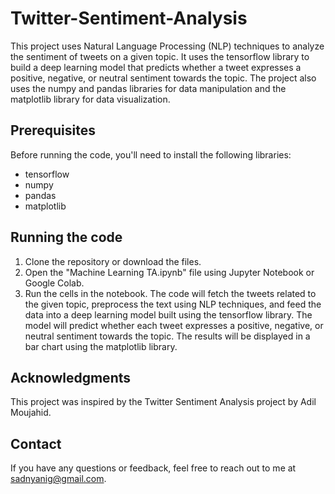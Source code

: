 # Twitter-Sentiment-Analysis

This project uses Natural Language Processing (NLP) techniques to analyze the sentiment of tweets on a given topic. It uses the tensorflow library to build a deep learning model that predicts whether a tweet expresses a positive, negative, or neutral sentiment towards the topic. The project also uses the numpy and pandas libraries for data manipulation and the matplotlib library for data visualization.

## Prerequisites
Before running the code, you'll need to install the following libraries:
- tensorflow
- numpy
- pandas
- matplotlib

## Running the code
1. Clone the repository or download the files.
2. Open the "Machine Learning TA.ipynb" file using Jupyter Notebook or Google Colab.
3. Run the cells in the notebook.
The code will fetch the tweets related to the given topic, preprocess the text using NLP techniques, and feed the data into a deep learning model built using the tensorflow library. The model will predict whether each tweet expresses a positive, negative, or neutral sentiment towards the topic. The results will be displayed in a bar chart using the matplotlib library.

## Acknowledgments
This project was inspired by the Twitter Sentiment Analysis project by Adil Moujahid.

## Contact
If you have any questions or feedback, feel free to reach out to me at sadnyanig@gmail.com.
